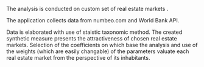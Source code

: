 The analysis is conducted on custom set of real estate markets .

The application collects data from numbeo.com and World Bank API.

Data is elaborated with use of staistic taxonomic method.
The created synthetic measure presents the attractiveness of chosen real estate markets.
Selection of the coefficients on which base the analysis and use of the weights (which are easily changable) of the parameters valuate each real estate market from the perspective of its inhabitants.
